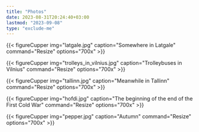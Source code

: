 ```yaml
---
title: "Photos"
date: 2023-08-31T20:24:40+03:00
lastmod: "2023-09-08"
type: "exclude-me"
---
```

{{< figureCupper
img="latgale.jpg"
caption="Somewhere in Latgale"
command="Resize"
options="700x" >}}

{{< figureCupper
img="trolleys_in_vilnius.jpg"
caption="Trolleybuses in Vilnius"
command="Resize"
options="700x" >}}

{{< figureCupper
img="tallinn.jpg"
caption="Meanwhile in Tallinn"
command="Resize"
options="700x" >}}

{{< figureCupper
img="hofdi.jpg"
caption="The beginning of the end of the First Cold War"
command="Resize"
options="700x" >}}

{{< figureCupper
img="pepper.jpg"
caption="Autumn"
command="Resize"
options="700x" >}}



